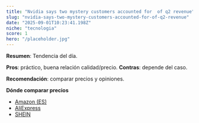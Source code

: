 ```yaml
---
title: "Nvidia says two mystery customers accounted for  of q2 revenue"
slug: "nvidia-says-two-mystery-customers-accounted-for-of-q2-revenue"
date: "2025-09-01T10:23:41.198Z"
niche: "tecnologia"
score: 1
hero: "/placeholder.jpg"
---
```


**Resumen**: Tendencia del día.

**Pros**: práctico, buena relación calidad/precio. **Contras**: depende del caso.

**Recomendación**: comparar precios y opiniones.

**Dónde comparar precios**
- [Amazon (ES)](https://www.amazon.es/s?k=Nvidia+says+two+mystery+customers+accounted+for++of+q2+revenue&tag=teknovashop25-21)
- [AliExpress](https://www.aliexpress.com/wholesale?SearchText=Nvidia+says+two+mystery+customers+accounted+for++of+q2+revenue)
- [SHEIN](https://www.shein.com/pdsearch?q=Nvidia+says+two+mystery+customers+accounted+for++of+q2+revenue)
